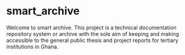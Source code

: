 # smart_archive
Welcome to smart archive.
This project is a technical documentation repository system or archive with the sole aim of keeping and making accessible to the general
public thesis and project reports for tertiary institutions in Ghana.
